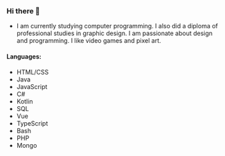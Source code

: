 ### Hi there 👋

- I am currently studying computer programming. I also did a diploma of professional studies in graphic design. I am passionate about design and programming. I like video games and pixel art.

#### Languages:
- HTML/CSS
- Java
- JavaScript
- C#
- Kotlin
- SQL
- Vue
- TypeScript
- Bash
- PHP
- Mongo

